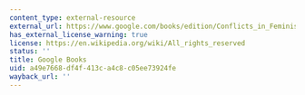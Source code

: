 ```yaml
---
content_type: external-resource
external_url: https://www.google.com/books/edition/Conflicts_in_Feminism/fqG9CgAAQBAJ?hl=en&gbpv=1
has_external_license_warning: true
license: https://en.wikipedia.org/wiki/All_rights_reserved
status: ''
title: Google Books
uid: a49e7668-df4f-413c-a4c8-c05ee73924fe
wayback_url: ''
---
```

